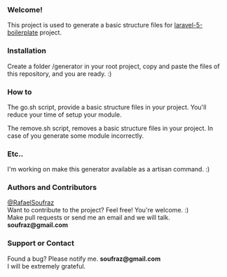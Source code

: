 <h3>Welcome!</h3>
<p>This project is used to generate a basic structure files for <a href="https://github.com/rappasoft/laravel-5-boilerplate" target="blank">laravel-5-boilerplate</a> project.</p>

<h3>Installation</h3>
<p>Create a folder /generator in your root project, copy and paste the files of this repository, and you are ready.  :)</p>

<h3>How to</h3>
<p>The go.sh script, provide a basic structure files in your project. You'll reduce your time of setup your module.</p>
<p>The remove.sh script, removes a basic structure files in your project. In case of you generate some module incorrectly.</p>

<h3>Etc..</h3>
<p>I'm working on make this generator available as a artisan command. :)</p>

<h3>Authors and Contributors</h3>
<p><a href="http://lmgtfy.com/?q=Rafael+Soufraz" target="blank">@RafaelSoufraz</a>
<br>Want to contribute to the project? Feel free! You're welcome. :)<br>
Make pull requests or send me an email and we will talk. <strong>soufraz@gmail.com</strong></p>

<h3>Support or Contact</h3>
<p>Found a bug? Please notify me. <strong>soufraz@gmail.com</strong>
<br>I will be extremely grateful.</p>
